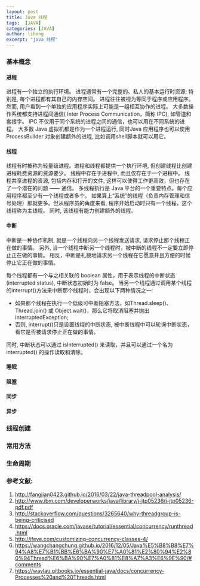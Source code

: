 ```yaml
---
layout: post
title: Java 线程
tags:  [JAVA]
categories: [JAVA]
author: liheng
excerpt: "java 线程"
---
```


### 基本概念

#### **进程**

进程有一个独立的执行环境。
进程通常有一个完整的、私人的基本运行时资源; 特别是, 每个进程都有其自己的内存空间。
进程往往被视为等同于程序或应用程序。
然而, 用户看到一个单独的应用程序实际上可能是一组相互协作的进程。
大多数操作系统都支持进程间通信( Inter Process Communication，简称 IPC), 如管道和套接字。
IPC 不仅用于同个系统的进程之间的通信，也可以用在不同系统的进程。
大多数 Java 虚拟机都是作为一个进程运行, 同时Java 应用程序也可以使用 ProcessBuilder 对象创建额外的进程, 比如调用shell脚本就可以用它。

#### **线程**

线程有时被称为轻量级进程。进程和线程都提供一个执行环境, 但创建线程比创建进程耗费资源的资源要少。
线程中存在于进程中, 而且仅存在于一个进程中。
线程共享进程的资源, 包括内存和打开的文件, 这样可以使得工作更高效，但也存在了一个潜在的问题 —— 通信。
多线程执行是 Java 平台的一个重要特点。每个应用程序都至少有一个线程或者多个。
如果算上“系统”的线程（负责内存管理和信号处理）那就更多。但从程序员的角度来看, 程序开始启动时只有一个线程，这个线程称为主线程。
同时, 该线程有能力创建额外的线程。

#### **中断**

中断是一种协作机制, 就是一个线程向另一个线程发送请求, 请求停止那个线程正在做的事情。
另外, 当一个线程中断另一个线程时，被中断的线程不一定要立即停止正在做的事情。
相反，中断是礼貌地请求另一个线程在它愿意并且方便的时候停止它正在做的事情。

每个线程都有一个与之相关联的 boolean 属性，用于表示线程的中断状态(interrupted status), 中断状态初始时为 false。
当另一个线程通过调用某个线程的interrupt()方法来中断那个线程时，会出现以下两种情况之一:

*   如果那个线程在执行一个低级可中断阻塞方法，如Thread.sleep()、 Thread.join() 或 Object.wait()，那么它将取消阻塞并抛出 InterruptedException;
*   否则, interrupt()只是设置线程的中断状态, 被中断线程中可以轮询中断状态，看它是否被请求停止正在做的事情。

同时, 中断状态可以通过 isInterrupted() 来读取，并且可以通过一个名为 interrupted() 的操作读取和清除。

#### **睡眠**

#### **阻塞**

#### **同步**

#### **异步**


### 线程创建

### 常用方法

### 生命周期





### 参考文献:
1. http://fangjian0423.github.io/2016/03/22/java-threadpool-analysis/
2. http://www.ibm.com/developerworks/java/library/j-jtp05236/j-jtp05236-pdf.pdf
3. http://stackoverflow.com/questions/3265640/why-threadgroup-is-being-criticised
4. https://docs.oracle.com/javase/tutorial/essential/concurrency/runthread.html
5. http://ifeve.com/customizing-concurrency-classes-4/
6. https://wangchangchung.github.io/2016/12/05/Java%E5%B8%B8%E7%94%A8%E7%B1%BB%E6%BA%90%E7%A0%81%E2%80%94%E2%80%94Thread%E6%BA%90%E7%A0%81%E8%A7%A3%E6%9E%90/#comments
7. https://waylau.gitbooks.io/essential-java/docs/concurrency-Processes%20and%20Threads.html